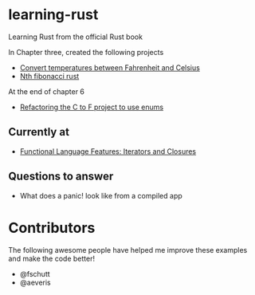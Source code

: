 # learning-rust
Learning Rust from the official Rust book 

In Chapter three, created the following projects

* [Convert temperatures between Fahrenheit and Celsius](https://github.com/BrooksPatton/fahrenheit-to-celsius-rust)
* [Nth fibonacci rust](https://github.com/BrooksPatton/nth_fibonacci_rust)

At the end of chapter 6

* [Refactoring the C to F project to use enums](https://github.com/BrooksPatton/fahrenheit-to-celsius-rust/tree/using_enums)

## Currently at

* [Functional Language Features: Iterators and Closures](https://doc.rust-lang.org/book/second-edition/ch13-00-functional-features.html)

## Questions to answer

* What does a panic! look like from a compiled app

# Contributors

The following awesome people have helped me improve these examples and make the code better!

* @fschutt
* @aeveris
